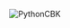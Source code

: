<div align="center" >
<p align="center"> <img src="https://cdn.discordapp.com/attachments/1269730294848815167/1365415779939385515/6c96c4b27d881ce359f374c4d6332e12.png?ex=680d3a0a&is=680be88a&hm=372af9a8c22f190543bf7d0fc0eee813c6d59003395ba8c820812964bdd5c8ed&" alt="PythonCBK" />
</div>
<br/>



<!--## Hi there 👋-->

<!--
**pythonCBK/pythonCBK** is a ✨ _special_ ✨ repository because its `README.md` (this file) appears on your GitHub profile.

Here are some ideas to get you started:

- 🔭 I’m currently working on ...
- 🌱 I’m currently learning ...
- 👯 I’m looking to collaborate on ...
- 🤔 I’m looking for help with ...
- 💬 Ask me about ...
- 📫 How to reach me: ...
- 😄 Pronouns: ...
- ⚡ Fun fact: ...
-->
